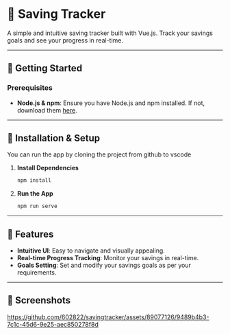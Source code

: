 # 🎯 Saving Tracker

A simple and intuitive saving tracker built with Vue.js. Track your savings goals and see your progress in real-time.

---

## 🚀 Getting Started

### **Prerequisites**
- **Node.js & npm**: Ensure you have Node.js and npm installed. If not, download them [here](https://nodejs.org/en/).

---

## 🔧 Installation & Setup
You can run the app by cloning the project from github to vscode

1. **Install Dependencies**
    ```bash
    npm install
    ```

2. **Run the App**
    ```bash
    npm run serve
    ```

---

## 📌 Features

- **Intuitive UI**: Easy to navigate and visually appealing.
- **Real-time Progress Tracking**: Monitor your savings in real-time.
- **Goals Setting**: Set and modify your savings goals as per your requirements.

---

## 📸 Screenshots

https://github.com/602822/savingtracker/assets/89077126/9489b4b3-7c1c-45d6-9e25-aec850278f8d
